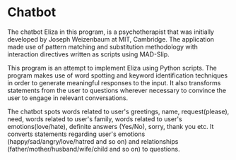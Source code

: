 # Chatbot

The chatbot Eliza in this program, is a psychotherapist that was initially developed by Joseph Weizenbaum at MIT, Cambridge. The application made use of pattern matching and substitution methodology with interaction directives written as scripts using MAD-Slip.

This program is an attempt to implement Eliza using Python scripts. The program makes use of word spotting and keyword identification techniques in order to generate meaningful responses to the input. It also transforms statements from the user to questions wherever necessary to convince the user to engage in relevant
conversations. 

The chatbot spots words related to user's greetings, name, request(please), need, words related to user's family, words related to user's emotions(love/hate), definite answers (Yes/No), sorry, thank you etc. It converts statements regarding user's emotions (happy/sad/angry/love/hatred and so on) 
and relationships (father/mother/husband/wife/child and so on) to questions.
